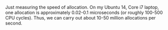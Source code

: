 Just measuring the speed of allocation. On my Ubuntu 14, Core i7 laptop, 
one allocation is approximately 0.02-0.1 microseconds (or roughly 100-500 CPU cycles).
Thus, we can carry out about 10-50 million allocations per second.
